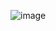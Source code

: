 
![image](https://github.com/Silocean/MyImageFolder/blob/master/EatingBall/QQ%E6%88%AA%E5%9B%BE20150418213037.png)
